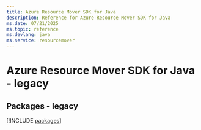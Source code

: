 ```yaml
---
title: Azure Resource Mover SDK for Java
description: Reference for Azure Resource Mover SDK for Java
ms.date: 07/21/2025
ms.topic: reference
ms.devlang: java
ms.service: resourcemover
---
```

# Azure Resource Mover SDK for Java - legacy
## Packages - legacy
[!INCLUDE [packages](resource-mover-index.md)]